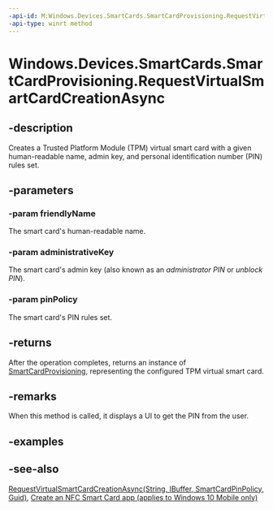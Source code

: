 ```yaml
---
-api-id: M:Windows.Devices.SmartCards.SmartCardProvisioning.RequestVirtualSmartCardCreationAsync(System.String,Windows.Storage.Streams.IBuffer,Windows.Devices.SmartCards.SmartCardPinPolicy)
-api-type: winrt method
---
```


<!-- Method syntax
public Windows.Foundation.IAsyncOperation<Windows.Devices.SmartCards.SmartCardProvisioning> RequestVirtualSmartCardCreationAsync(System.String friendlyName, Windows.Storage.Streams.IBuffer administrativeKey, Windows.Devices.SmartCards.SmartCardPinPolicy pinPolicy)
-->

# Windows.Devices.SmartCards.SmartCardProvisioning.RequestVirtualSmartCardCreationAsync

## -description
Creates a Trusted Platform Module (TPM) virtual smart card with a given human-readable name, admin key, and personal identification number (PIN) rules set.

## -parameters
### -param friendlyName
The smart card's human-readable name.

### -param administrativeKey
The smart card's admin key (also known as an *administrator PIN* or *unblock PIN*).

### -param pinPolicy
The smart card's PIN rules set.

## -returns
After the operation completes, returns an instance of [SmartCardProvisioning](smartcardprovisioning.md), representing the configured TPM virtual smart card.

## -remarks
When this method is called, it displays a UI to get the PIN from the user.

## -examples

## -see-also
[RequestVirtualSmartCardCreationAsync(String, IBuffer, SmartCardPinPolicy, Guid)](smartcardprovisioning_requestvirtualsmartcardcreationasync_1650468110.md), [Create an NFC Smart Card app (applies to Windows 10 Mobile only)](/windows/uwp/devices-sensors/host-card-emulation)

